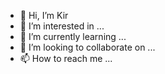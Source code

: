 - 👋 Hi, I’m Kir
- 👀 I’m interested in ...
- 🌱 I’m currently learning ...
- 💞️ I’m looking to collaborate on ...
- 📫 How to reach me ...

<!---
Kir is a ✨ special ✨ repository because its `README.md` (this file) appears on your GitHub profile.
You can click the Preview link to take a look at your changes.
--->
